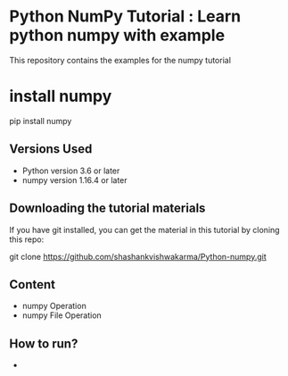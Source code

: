 # Python NumPy Tutorial : Learn python numpy with example
This repository contains the examples for the numpy tutorial

# install numpy
pip install numpy

## Versions Used
- Python version 3.6 or later
- numpy version 1.16.4 or later

## Downloading the tutorial materials
If you have git installed, you can get the material in this tutorial by cloning this repo:

git clone https://github.com/shashankvishwakarma/Python-numpy.git

## Content
- numpy Operation
- numpy File Operation

## How to run?
- 
